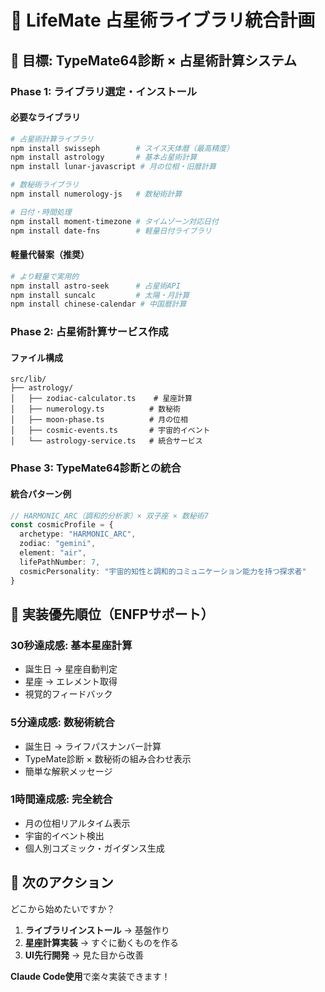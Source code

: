 # 🌟 LifeMate 占星術ライブラリ統合計画

## 🎯 目標: TypeMate64診断 × 占星術計算システム

### **Phase 1: ライブラリ選定・インストール**

#### **必要なライブラリ**
```bash
# 占星術計算ライブラリ
npm install swisseph        # スイス天体暦（最高精度）
npm install astrology       # 基本占星術計算
npm install lunar-javascript # 月の位相・旧暦計算

# 数秘術ライブラリ  
npm install numerology-js   # 数秘術計算

# 日付・時間処理
npm install moment-timezone # タイムゾーン対応日付
npm install date-fns        # 軽量日付ライブラリ
```

#### **軽量代替案（推奨）**
```bash
# より軽量で実用的
npm install astro-seek      # 占星術API
npm install suncalc         # 太陽・月計算
npm install chinese-calendar # 中国暦計算
```

### **Phase 2: 占星術計算サービス作成**

#### **ファイル構成**
```
src/lib/
├── astrology/
│   ├── zodiac-calculator.ts    # 星座計算
│   ├── numerology.ts          # 数秘術
│   ├── moon-phase.ts          # 月の位相
│   ├── cosmic-events.ts       # 宇宙的イベント
│   └── astrology-service.ts   # 統合サービス
```

### **Phase 3: TypeMate64診断との統合**

#### **統合パターン例**
```typescript
// HARMONIC_ARC（調和的分析家）× 双子座 × 数秘術7
const cosmicProfile = {
  archetype: "HARMONIC_ARC",
  zodiac: "gemini",
  element: "air", 
  lifePathNumber: 7,
  cosmicPersonality: "宇宙的知性と調和的コミュニケーション能力を持つ探求者"
}
```

## 🎵 実装優先順位（ENFPサポート）

### **30秒達成感: 基本星座計算**
- 誕生日 → 星座自動判定
- 星座 → エレメント取得
- 視覚的フィードバック

### **5分達成感: 数秘術統合**  
- 誕生日 → ライフパスナンバー計算
- TypeMate診断 × 数秘術の組み合わせ表示
- 簡単な解釈メッセージ

### **1時間達成感: 完全統合**
- 月の位相リアルタイム表示
- 宇宙的イベント検出
- 個人別コズミック・ガイダンス生成

## 🚀 次のアクション

どこから始めたいですか？

1. **ライブラリインストール** → 基盤作り  
2. **星座計算実装** → すぐに動くものを作る
3. **UI先行開発** → 見た目から改善

**Claude Code使用**で楽々実装できます！